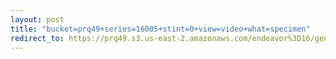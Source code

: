 ```yaml
---
layout: post
title: "bucket=prq49+series=16005+stint=0+view=video+what=specimen"
redirect_to: https://prq49.s3.us-east-2.amazonaws.com/endeavor%3D16/genomes/stage%3D0%2Bwhat%3Dgenerated/stint%3D0/series%3D16005/a%3Dgenome%2Bcriteria%3Dabundance%2Bmorph%3Dwildtype%2Bproc%3D0%2Bseries%3D16005%2Bstint%3D0%2Bthread%3D0%2Bvariation%3Dmaster%2Bext%3D.json.gz
---
```

